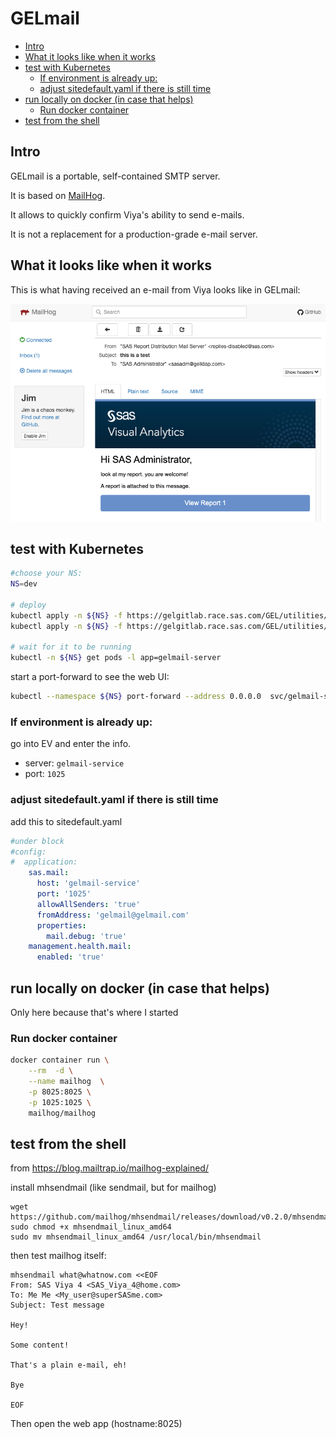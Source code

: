 # GELmail

* [Intro](#intro)
* [What it looks like when it works](#what-it-looks-like-when-it-works)
* [test with Kubernetes](#test-with-kubernetes)
  * [If environment is already up:](#if-environment-is-already-up)
  * [adjust sitedefault.yaml if there is still time](#adjust-sitedefaultyaml-if-there-is-still-time)
* [run locally on docker (in case that helps)](#run-locally-on-docker-in-case-that-helps)
  * [Run docker container](#run-docker-container)
* [test from the shell](#test-from-the-shell)

## Intro

GELmail is a portable, self-contained SMTP server.

It is based on [MailHog](https://github.com/mailhog/MailHog).

It allows to quickly confirm Viya's ability to send e-mails.

It is not a replacement for a production-grade e-mail server.

## What it looks like when it works

This is what having received an e-mail from Viya looks like in GELmail:

![](img/gelmail-success.png)

## test with Kubernetes

```bash
#choose your NS:
NS=dev

# deploy
kubectl apply -n ${NS} -f https://gelgitlab.race.sas.com/GEL/utilities/gelldap/-/raw/master/bases/gelmail/deployment.yaml
kubectl apply -n ${NS} -f https://gelgitlab.race.sas.com/GEL/utilities/gelldap/-/raw/master/bases/gelmail/service.yaml

# wait for it to be running
kubectl -n ${NS} get pods -l app=gelmail-server

```

start a port-forward to see the web UI:

```bash
kubectl --namespace ${NS} port-forward --address 0.0.0.0  svc/gelmail-service 8025:8025

```

### If environment is already up:

go into EV and enter the info.

* server: `gelmail-service`
* port: `1025`

### adjust sitedefault.yaml if there is still time

add this to sitedefault.yaml

```yaml
#under block
#config:
#  application:
    sas.mail:
      host: 'gelmail-service'
      port: '1025'
      allowAllSenders: 'true'
      fromAddress: 'gelmail@gelmail.com'
      properties:
        mail.debug: 'true'
    management.health.mail:
      enabled: 'true'
```

## run locally on docker (in case that helps)

Only here because that's where I started

### Run docker container

```bash
docker container run \
    --rm  -d \
    --name mailhog  \
    -p 8025:8025 \
    -p 1025:1025 \
    mailhog/mailhog
```

## test from the shell

from <https://blog.mailtrap.io/mailhog-explained/>

install mhsendmail (like sendmail, but for mailhog)

```
wget https://github.com/mailhog/mhsendmail/releases/download/v0.2.0/mhsendmail_linux_amd64
sudo chmod +x mhsendmail_linux_amd64
sudo mv mhsendmail_linux_amd64 /usr/local/bin/mhsendmail
```

then test mailhog itself:

```
mhsendmail what@whatnow.com <<EOF
From: SAS Viya 4 <SAS_Viya_4@home.com>
To: Me Me <My_user@superSASme.com>
Subject: Test message

Hey!

Some content!

That's a plain e-mail, eh!

Bye

EOF
```

Then open the web app (hostname:8025)
